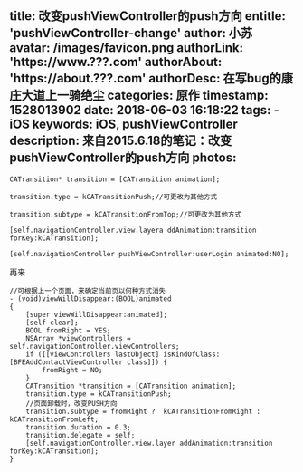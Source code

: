 title: 改变pushViewController的push方向
entitle: 'pushViewController-change'
author: 小苏
avatar: /images/favicon.png
authorLink: 'https://www.???.com'
authorAbout: 'https://about.???.com'
authorDesc: 在写bug的康庄大道上一骑绝尘
categories: 原作
timestamp: 1528013902
date: 2018-06-03 16:18:22
tags:
    - iOS
keywords: iOS, pushViewController
description: 来自2015.6.18的笔记：改变pushViewController的push方向
photos:
---

```
CATransition* transition = [CATransition animation];

transition.type = kCATransitionPush;//可更改为其他方式

transition.subtype = kCATransitionFromTop;//可更改为其他方式   

[self.navigationController.view.layera ddAnimation:transition forKey:kCATransition];

[self.navigationController pushViewController:userLogin animated:NO];

```

再来

```
//可根据上一个页面，来确定当前页以何种方式消失
- (void)viewWillDisappear:(BOOL)animated
{
    [super viewWillDisappear:animated];
    [self clear];
    BOOL fromRight = YES;
    NSArray *viewControllers = self.navigationController.viewControllers;
    if ([[viewControllers lastObject] isKindOfClass:[BFEAddContactViewController class]]) {
        fromRight = NO;
    }
    CATransition *transition = [CATransition animation];
    transition.type = kCATransitionPush;
    //页面卸载时，改变PUSH方向
    transition.subtype = fromRight ?  kCATransitionFromRight : kCATransitionFromLeft;
    transition.duration = 0.3;
    transition.delegate = self;
    [self.navigationController.view.layer addAnimation:transition forKey:kCATransition];
}
```


